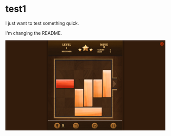 # test1
I just want to test something quick.

I'm changing the README.

<img src="README_IMAGES/unblock%20that%202.png" width=500 >

